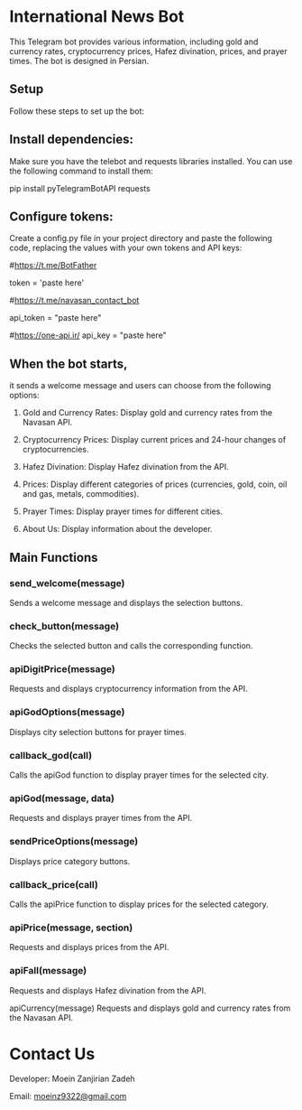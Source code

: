 # International News Bot

This Telegram bot provides various information, including gold and currency rates, cryptocurrency prices, Hafez divination, prices, and prayer times. The bot is designed in Persian.

## Setup

Follow these steps to set up the bot:

## Install dependencies: 

Make sure you have the telebot and requests libraries installed. You can use the following command to install them:

pip install pyTelegramBotAPI requests

## Configure tokens: 

Create a config.py file in your project directory and paste the following code, replacing the values with your own tokens and API keys:

#https://t.me/BotFather

token = 'paste here'

#https://t.me/navasan_contact_bot

api_token = "paste here"

#https://one-api.ir/
api_key = "paste here"

## When the bot starts,

it sends a welcome message and users can choose from the following options:

1. Gold and Currency Rates: Display gold and currency rates from the Navasan API.

2. Cryptocurrency Prices: Display current prices and 24-hour changes of cryptocurrencies.

3. Hafez Divination: Display Hafez divination from the API.

4. Prices: Display different categories of prices (currencies, gold, coin, oil and gas, metals, commodities).

5. Prayer Times: Display prayer times for different cities.

6. About Us: Display information about the developer.

## Main Functions

### send_welcome(message)

Sends a welcome message and displays the selection buttons.

### check_button(message)

Checks the selected button and calls the corresponding function.

### apiDigitPrice(message)

Requests and displays cryptocurrency information from the API.

### apiGodOptions(message)

Displays city selection buttons for prayer times.

### callback_god(call)

Calls the apiGod function to display prayer times for the selected city.

### apiGod(message, data)

Requests and displays prayer times from the API.

### sendPriceOptions(message)

Displays price category buttons.

### callback_price(call)

Calls the apiPrice function to display prices for the selected category.

### apiPrice(message, section)

Requests and displays prices from the API.

### apiFall(message)

Requests and displays Hafez divination from the API.

apiCurrency(message)
Requests and displays gold and currency rates from the Navasan API.

# Contact Us

Developer: Moein Zanjirian Zadeh

Email: moeinz9322@gmail.com
